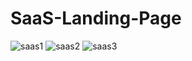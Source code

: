 # SaaS-Landing-Page
![saas1](https://user-images.githubusercontent.com/94639395/211225709-a2dd00de-55e5-4693-a46f-a89b0eea8dcb.png)
![saas2](https://user-images.githubusercontent.com/94639395/211225720-6da4e619-7e59-4289-a1dd-bac347972bbe.png)
![saas3](https://user-images.githubusercontent.com/94639395/211225773-892dfdc0-9f5c-4539-80bd-d092b127e884.png)
